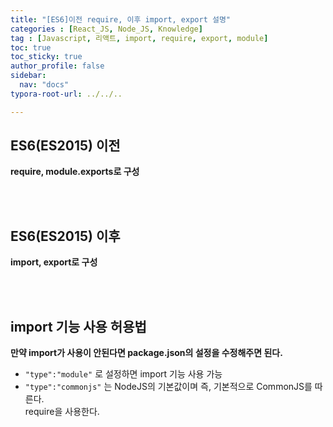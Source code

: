 ```yaml
---
title: "[ES6]이전 require, 이후 import, export 설명"
categories : [React_JS, Node_JS, Knowledge]
tag : [Javascript, 리액트, import, require, export, module]
toc: true
toc_sticky: true
author_profile: false
sidebar:
  nav: "docs"
typora-root-url: ../../..

---
```




## ES6(ES2015) 이전

**require, module.exports로 구성**

<br><br>

## ES6(ES2015) 이후

**import, export로 구성**

<br><br>

## import 기능 사용 허용법

**만약 import가 사용이 안된다면 package.json의 설정을 수정해주면 된다.**

* `"type":"module"` 로 설정하면 import 기능 사용 가능
* `"type":"commonjs"` 는 NodeJS의 기본값이며 즉, 기본적으로 CommonJS를 따른다.  
  require을 사용한다.











